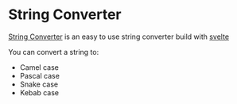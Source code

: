 # String Converter
[String Converter](https://nielsprins.github.io/string-converter/public/)
is an easy to use string converter build with [svelte](https://svelte.dev/)

You can convert a string to:
- Camel case
- Pascal case
- Snake case
- Kebab case
